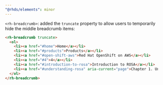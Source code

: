 ```yaml
---
"@rhds/elements": minor
---
```


`<rh-breadcrumb>`: added the `truncate` property to allow users to temporarily hide the middle breadcrumb items:

```html
<rh-breadcrumb truncate>
  <ol>
    <li><a href="#home">Home</a></li>
    <li><a href="#products">Products</a></li>
    <li><a href="#open-shift-aws">Red Hat OpenShift on AWS</a></li>
    <li><a href="#4">4</a></li>
    <li><a href="#introduction-to-rosa">Introduction to ROSA</a></li>
    <li><a href="#understanding-rosa" aria-current="page">Chapter 1. Understanding ROSA</a></li>
  </ol>
</rh-breadcrumb>
```

